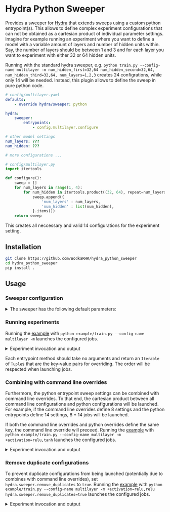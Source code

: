 # Hydra Python Sweeper

Provides a sweeper for [Hydra](https://hydra.cc) that extends sweeps using a custom python entrypoint(s). This allows to define complex experiment configurations that can not be obtained as a cartesian product of individual parameter settings. Imagine for example running an experiment where you want to define a model with a variable amount of layers and number of hidden units within. Say, the number of layers should be between 1 and 3 and for each layer you want to experiment with either 32 or 64 hidden units.

Running with the standard hydra sweeper, e.g. `python train.py --config-name multilayer -m num_hidden_first=32,64 num_hidden_second=32,64, num_hidden_third=32,64, num_layers=1,2,3` creates 24 configrations, while only 14 will be needed. Instead, this plugin allows to define the sweep in pure python code.

```yaml
# config/multilayer.yaml
defaults:
    - override hydra/sweeper: python

hydra:
    sweeper:
        entrypoints: 
            - config.multilayer.configure

# other model settings
num_layers: ???
num_hidden: ???

# more configurations ...
```

```python
# config/multilayer.py
import itertools

def configure():
    sweep = []
    for num_layers in range(1, 4):
        for num_hidden in itertools.product((32, 64), repeat=num_layers):
            sweep.append({
                'num_layers' : num_layers,
                'num_hidden' : list(num_hidden),
            }.items())
    return sweep
```

This creates all neccessary and valid 14 configurations for the experiment setting.

## Installation

```sh
git clone https://github.com/WodkaRHR/hydra_python_sweeper
cd hydra_python_sweeper
pip install .
```

## Usage

### Sweeper configuration

<details>
    <summary>The sweeper has the following default parameters:</summary>

```yaml
# @package hydra.sweeper
_target_: hydra_plugins.hydra_python_sweeper.python_sweeper.PythonSweeper
max_batch_size: null
# entrypoints for python, can be null
entrypoints: []
# removes duplicate configurations
remove_duplicates: false
```
</details>

### Running experiments

Running the [example](https://github.com/WodkaRHR/hydra_python_lancher/blob/main/example/train.py) with `python example/train.py --config-name multilayer -m` launches the configured jobs.
<details>
    <summary>Experiment invocation and output</summary>

```
[2023-01-25 10:43:48,931][HYDRA] PythonSweeper(max_batch_size=None, entrypoints=['config.example.configure']) sweeping
[2023-01-25 10:43:48,934][HYDRA] Sweep output dir : multirun/2023-01-25/10-43-48
[2023-01-25 10:43:50,170][HYDRA] Launching 14 jobs locally
[2023-01-25 10:43:50,170][HYDRA]        #0 : num_layers=1 num_hidden=[32]
num_layers: 1
num_hidden:
- 32

[2023-01-25 10:43:50,343][HYDRA]        #1 : num_layers=1 num_hidden=[64]
num_layers: 1
num_hidden:
- 64

[2023-01-25 10:43:50,525][HYDRA]        #2 : num_layers=2 num_hidden=[32, 32]
num_layers: 2
num_hidden:
- 32
- 32

[2023-01-25 10:43:50,696][HYDRA]        #3 : num_layers=2 num_hidden=[32, 64]
num_layers: 2
num_hidden:
- 32
- 64

[2023-01-25 10:43:50,875][HYDRA]        #4 : num_layers=2 num_hidden=[64, 32]
num_layers: 2
num_hidden:
- 64
- 32

[2023-01-25 10:43:51,062][HYDRA]        #5 : num_layers=2 num_hidden=[64, 64]
num_layers: 2
num_hidden:
- 64
- 64

[2023-01-25 10:43:51,230][HYDRA]        #6 : num_layers=3 num_hidden=[32, 32, 32]
num_layers: 3
num_hidden:
- 32
- 32
- 32

[2023-01-25 10:43:51,423][HYDRA]        #7 : num_layers=3 num_hidden=[32, 32, 64]
num_layers: 3
num_hidden:
- 32
- 32
- 64

[2023-01-25 10:43:51,597][HYDRA]        #8 : num_layers=3 num_hidden=[32, 64, 32]
num_layers: 3
num_hidden:
- 32
- 64
- 32

[2023-01-25 10:43:51,762][HYDRA]        #9 : num_layers=3 num_hidden=[32, 64, 64]
num_layers: 3
num_hidden:
- 32
- 64
- 64

[2023-01-25 10:43:51,937][HYDRA]        #10 : num_layers=3 num_hidden=[64, 32, 32]
num_layers: 3
num_hidden:
- 64
- 32
- 32

[2023-01-25 10:43:52,105][HYDRA]        #11 : num_layers=3 num_hidden=[64, 32, 64]
num_layers: 3
num_hidden:
- 64
- 32
- 64

[2023-01-25 10:43:52,282][HYDRA]        #12 : num_layers=3 num_hidden=[64, 64, 32]
num_layers: 3
num_hidden:
- 64
- 64
- 32

[2023-01-25 10:43:52,460][HYDRA]        #13 : num_layers=3 num_hidden=[64, 64, 64]
num_layers: 3
num_hidden:
- 64
- 64
- 64
```
</details>

Each entrypoint method should take no arguments and return an `Iterable` of `Tuple`s that are the key-value pairs for overriding. The order will be respected when launching jobs.

### Combining with command line overrides

Furthermore, the python entrypoint sweep settings can be combined with command line overrides. To that end, the cartesian product between all command line configurations and python configurations will be launched. For example, if the command line overrides define 8 settings and the python entrypoints define 14 settings, 8 * 14 jobs will be launched.

If both the command line overrides and python overrides define the same key, the command line override will preceed. Running the [example](https://github.com/WodkaRHR/hydra_python_lancher/blob/main/example/train.py) with `python example/train.py --config-name multilayer -m +activation=relu,tanh` launches the configured jobs.

<details>
    <summary>Experiment invocation and output</summary>

```
[2023-01-25 10:53:26,289][HYDRA] PythonSweeper(max_batch_size=None, entrypoints=['config.example.configure']) sweeping
[2023-01-25 10:53:26,291][HYDRA] Sweep output dir : multirun/2023-01-25/10-53-26
[2023-01-25 10:53:28,780][HYDRA] Launching 28 jobs locally
[2023-01-25 10:53:28,780][HYDRA] 	#0 : +activation=relu num_layers=1 num_hidden=[32]
num_layers: 1
num_hidden:
- 32
activation: relu

[2023-01-25 10:53:29,020][HYDRA] 	#1 : +activation=relu num_layers=1 num_hidden=[64]
num_layers: 1
num_hidden:
- 64
activation: relu

[2023-01-25 10:53:29,291][HYDRA] 	#2 : +activation=relu num_layers=2 num_hidden=[32, 32]
num_layers: 2
num_hidden:
- 32
- 32
activation: relu

[2023-01-25 10:53:29,533][HYDRA] 	#3 : +activation=relu num_layers=2 num_hidden=[32, 64]
num_layers: 2
num_hidden:
- 32
- 64
activation: relu

[2023-01-25 10:53:29,777][HYDRA] 	#4 : +activation=relu num_layers=2 num_hidden=[64, 32]
num_layers: 2
num_hidden:
- 64
- 32
activation: relu

[2023-01-25 10:53:30,052][HYDRA] 	#5 : +activation=relu num_layers=2 num_hidden=[64, 64]
num_layers: 2
num_hidden:
- 64
- 64
activation: relu

[2023-01-25 10:53:30,317][HYDRA] 	#6 : +activation=relu num_layers=3 num_hidden=[32, 32, 32]
num_layers: 3
num_hidden:
- 32
- 32
- 32
activation: relu

[2023-01-25 10:53:30,587][HYDRA] 	#7 : +activation=relu num_layers=3 num_hidden=[32, 32, 64]
num_layers: 3
num_hidden:
- 32
- 32
- 64
activation: relu

[2023-01-25 10:53:30,848][HYDRA] 	#8 : +activation=relu num_layers=3 num_hidden=[32, 64, 32]
num_layers: 3
num_hidden:
- 32
- 64
- 32
activation: relu

[2023-01-25 10:53:31,125][HYDRA] 	#9 : +activation=relu num_layers=3 num_hidden=[32, 64, 64]
num_layers: 3
num_hidden:
- 32
- 64
- 64
activation: relu

[2023-01-25 10:53:31,365][HYDRA] 	#10 : +activation=relu num_layers=3 num_hidden=[64, 32, 32]
num_layers: 3
num_hidden:
- 64
- 32
- 32
activation: relu

[2023-01-25 10:53:31,637][HYDRA] 	#11 : +activation=relu num_layers=3 num_hidden=[64, 32, 64]
num_layers: 3
num_hidden:
- 64
- 32
- 64
activation: relu

[2023-01-25 10:53:31,920][HYDRA] 	#12 : +activation=relu num_layers=3 num_hidden=[64, 64, 32]
num_layers: 3
num_hidden:
- 64
- 64
- 32
activation: relu

[2023-01-25 10:53:32,183][HYDRA] 	#13 : +activation=relu num_layers=3 num_hidden=[64, 64, 64]
num_layers: 3
num_hidden:
- 64
- 64
- 64
activation: relu

[2023-01-25 10:53:32,459][HYDRA] 	#14 : +activation=tanh num_layers=1 num_hidden=[32]
num_layers: 1
num_hidden:
- 32
activation: tanh

[2023-01-25 10:53:32,691][HYDRA] 	#15 : +activation=tanh num_layers=1 num_hidden=[64]
num_layers: 1
num_hidden:
- 64
activation: tanh

[2023-01-25 10:53:32,994][HYDRA] 	#16 : +activation=tanh num_layers=2 num_hidden=[32, 32]
num_layers: 2
num_hidden:
- 32
- 32
activation: tanh

[2023-01-25 10:53:33,246][HYDRA] 	#17 : +activation=tanh num_layers=2 num_hidden=[32, 64]
num_layers: 2
num_hidden:
- 32
- 64
activation: tanh

[2023-01-25 10:53:33,499][HYDRA] 	#18 : +activation=tanh num_layers=2 num_hidden=[64, 32]
num_layers: 2
num_hidden:
- 64
- 32
activation: tanh

[2023-01-25 10:53:33,818][HYDRA] 	#19 : +activation=tanh num_layers=2 num_hidden=[64, 64]
num_layers: 2
num_hidden:
- 64
- 64
activation: tanh

[2023-01-25 10:53:34,092][HYDRA] 	#20 : +activation=tanh num_layers=3 num_hidden=[32, 32, 32]
num_layers: 3
num_hidden:
- 32
- 32
- 32
activation: tanh

[2023-01-25 10:53:34,355][HYDRA] 	#21 : +activation=tanh num_layers=3 num_hidden=[32, 32, 64]
num_layers: 3
num_hidden:
- 32
- 32
- 64
activation: tanh

[2023-01-25 10:53:34,619][HYDRA] 	#22 : +activation=tanh num_layers=3 num_hidden=[32, 64, 32]
num_layers: 3
num_hidden:
- 32
- 64
- 32
activation: tanh

[2023-01-25 10:53:34,841][HYDRA] 	#23 : +activation=tanh num_layers=3 num_hidden=[32, 64, 64]
num_layers: 3
num_hidden:
- 32
- 64
- 64
activation: tanh

[2023-01-25 10:53:35,094][HYDRA] 	#24 : +activation=tanh num_layers=3 num_hidden=[64, 32, 32]
num_layers: 3
num_hidden:
- 64
- 32
- 32
activation: tanh

[2023-01-25 10:53:35,294][HYDRA] 	#25 : +activation=tanh num_layers=3 num_hidden=[64, 32, 64]
num_layers: 3
num_hidden:
- 64
- 32
- 64
activation: tanh

[2023-01-25 10:53:35,470][HYDRA] 	#26 : +activation=tanh num_layers=3 num_hidden=[64, 64, 32]
num_layers: 3
num_hidden:
- 64
- 64
- 32
activation: tanh

[2023-01-25 10:53:35,646][HYDRA] 	#27 : +activation=tanh num_layers=3 num_hidden=[64, 64, 64]
num_layers: 3
num_hidden:
- 64
- 64
- 64
activation: tanh
```

</details>

### Remove duplicate configurations

To prevent duplicate configurations from being launched (potentially due to combines with command line overrides), set `hydra.sweeper.remove_duplicates` to `true`. Running the [example](https://github.com/WodkaRHR/hydra_python_lancher/blob/main/example/train.py) with `python example/train.py --config-name multilayer -m +activation=relu,relu hydra.sweeper.remove_duplicates=true` launches the configured jobs.

<details>
    <summary>Experiment invocation and output</summary>

```
[2023-01-25 11:10:47,779][HYDRA] PythonSweeper(max_batch_size=None, entrypoints=['config.multilayer.configure']) sweeping
[2023-01-25 11:10:47,781][HYDRA] Sweep output dir : multirun/2023-01-25/11-10-47
[2023-01-25 11:10:49,107][HYDRA] Launching 14 jobs locally
[2023-01-25 11:10:49,107][HYDRA] 	#0 : +activation=relu num_layers=1 num_hidden=[32]
num_layers: 1
num_hidden:
- 32
activation: relu

[2023-01-25 11:10:49,376][HYDRA] 	#1 : +activation=relu num_layers=1 num_hidden=[64]
num_layers: 1
num_hidden:
- 64
activation: relu

[2023-01-25 11:10:49,643][HYDRA] 	#2 : +activation=relu num_layers=2 num_hidden=[32, 32]
num_layers: 2
num_hidden:
- 32
- 32
activation: relu

[2023-01-25 11:10:49,930][HYDRA] 	#3 : +activation=relu num_layers=2 num_hidden=[32, 64]
num_layers: 2
num_hidden:
- 32
- 64
activation: relu

[2023-01-25 11:10:50,178][HYDRA] 	#4 : +activation=relu num_layers=2 num_hidden=[64, 32]
num_layers: 2
num_hidden:
- 64
- 32
activation: relu

[2023-01-25 11:10:50,427][HYDRA] 	#5 : +activation=relu num_layers=2 num_hidden=[64, 64]
num_layers: 2
num_hidden:
- 64
- 64
activation: relu

[2023-01-25 11:10:50,678][HYDRA] 	#6 : +activation=relu num_layers=3 num_hidden=[32, 32, 32]
num_layers: 3
num_hidden:
- 32
- 32
- 32
activation: relu

[2023-01-25 11:10:50,962][HYDRA] 	#7 : +activation=relu num_layers=3 num_hidden=[32, 32, 64]
num_layers: 3
num_hidden:
- 32
- 32
- 64
activation: relu

[2023-01-25 11:10:51,210][HYDRA] 	#8 : +activation=relu num_layers=3 num_hidden=[32, 64, 32]
num_layers: 3
num_hidden:
- 32
- 64
- 32
activation: relu

[2023-01-25 11:10:51,458][HYDRA] 	#9 : +activation=relu num_layers=3 num_hidden=[32, 64, 64]
num_layers: 3
num_hidden:
- 32
- 64
- 64
activation: relu

[2023-01-25 11:10:51,748][HYDRA] 	#10 : +activation=relu num_layers=3 num_hidden=[64, 32, 32]
num_layers: 3
num_hidden:
- 64
- 32
- 32
activation: relu

[2023-01-25 11:10:52,007][HYDRA] 	#11 : +activation=relu num_layers=3 num_hidden=[64, 32, 64]
num_layers: 3
num_hidden:
- 64
- 32
- 64
activation: relu

[2023-01-25 11:10:52,271][HYDRA] 	#12 : +activation=relu num_layers=3 num_hidden=[64, 64, 32]
num_layers: 3
num_hidden:
- 64
- 64
- 32
activation: relu

[2023-01-25 11:10:52,513][HYDRA] 	#13 : +activation=relu num_layers=3 num_hidden=[64, 64, 64]
num_layers: 3
num_hidden:
- 64
- 64
- 64
activation: relu
```


